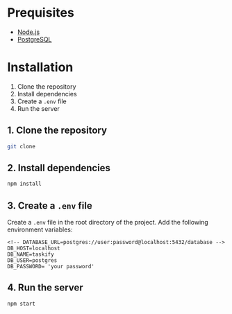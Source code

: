 # Prequisites

- [Node.js](https://nodejs.org/en/)
- [PostgreSQL](https://www.postgresql.org/)

# Installation

1. Clone the repository
2. Install dependencies
3. Create a `.env` file
4. Run the server

## 1. Clone the repository

```bash
git clone
```

## 2. Install dependencies

```bash
npm install
```

## 3. Create a `.env` file

Create a `.env` file in the root directory of the project. Add the following environment variables:

```env
<!-- DATABASE_URL=postgres://user:password@localhost:5432/database -->
DB_HOST=localhost
DB_NAME=taskify
DB_USER=postgres
DB_PASSWORD= 'your password'
```

## 4. Run the server

```bash
npm start
```
